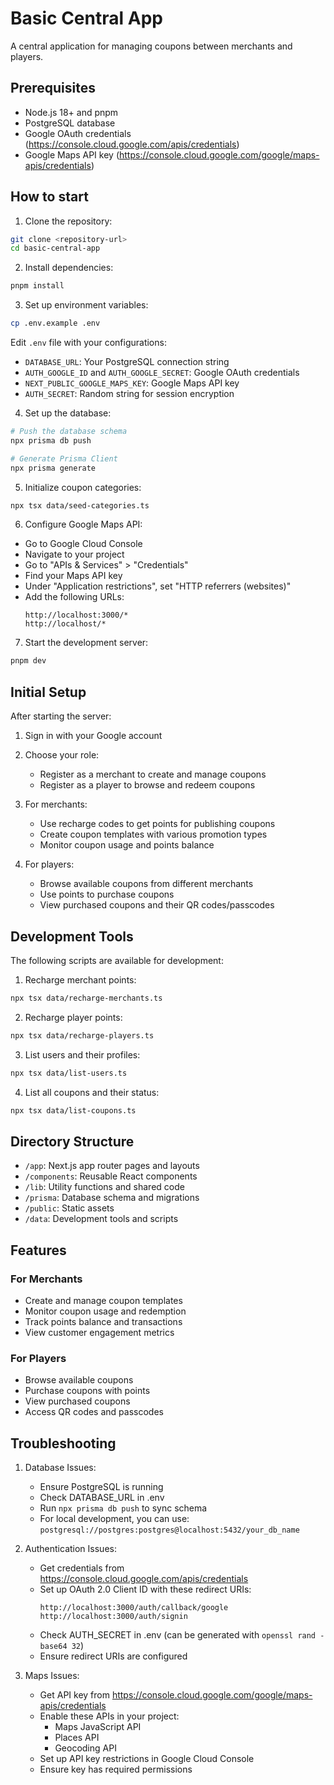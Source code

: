 # Basic Central App

A central application for managing coupons between merchants and players.

## Prerequisites

- Node.js 18+ and pnpm
- PostgreSQL database
- Google OAuth credentials (https://console.cloud.google.com/apis/credentials)
- Google Maps API key (https://console.cloud.google.com/google/maps-apis/credentials)

## How to start

1. Clone the repository:
```bash
git clone <repository-url>
cd basic-central-app
```

2. Install dependencies:
```bash
pnpm install
```

3. Set up environment variables:
```bash
cp .env.example .env
```

Edit `.env` file with your configurations:
- `DATABASE_URL`: Your PostgreSQL connection string
- `AUTH_GOOGLE_ID` and `AUTH_GOOGLE_SECRET`: Google OAuth credentials
- `NEXT_PUBLIC_GOOGLE_MAPS_KEY`: Google Maps API key
- `AUTH_SECRET`: Random string for session encryption

4. Set up the database:
```bash
# Push the database schema
npx prisma db push

# Generate Prisma Client
npx prisma generate
```

5. Initialize coupon categories:
```bash
npx tsx data/seed-categories.ts
```

6. Configure Google Maps API:
- Go to Google Cloud Console
- Navigate to your project
- Go to "APIs & Services" > "Credentials"
- Find your Maps API key
- Under "Application restrictions", set "HTTP referrers (websites)"
- Add the following URLs:
  ```
  http://localhost:3000/*
  http://localhost/*
  ```

7. Start the development server:
```bash
pnpm dev
```

## Initial Setup

After starting the server:

1. Sign in with your Google account
2. Choose your role:
   - Register as a merchant to create and manage coupons
   - Register as a player to browse and redeem coupons

3. For merchants:
   - Use recharge codes to get points for publishing coupons
   - Create coupon templates with various promotion types
   - Monitor coupon usage and points balance

4. For players:
   - Browse available coupons from different merchants
   - Use points to purchase coupons
   - View purchased coupons and their QR codes/passcodes

## Development Tools

The following scripts are available for development:

1. Recharge merchant points:
```bash
npx tsx data/recharge-merchants.ts
```

2. Recharge player points:
```bash
npx tsx data/recharge-players.ts
```

3. List users and their profiles:
```bash
npx tsx data/list-users.ts
```

4. List all coupons and their status:
```bash
npx tsx data/list-coupons.ts
```

## Directory Structure

- `/app`: Next.js app router pages and layouts
- `/components`: Reusable React components
- `/lib`: Utility functions and shared code
- `/prisma`: Database schema and migrations
- `/public`: Static assets
- `/data`: Development tools and scripts

## Features

### For Merchants
- Create and manage coupon templates
- Monitor coupon usage and redemption
- Track points balance and transactions
- View customer engagement metrics

### For Players
- Browse available coupons
- Purchase coupons with points
- View purchased coupons
- Access QR codes and passcodes

## Troubleshooting

1. Database Issues:
   - Ensure PostgreSQL is running
   - Check DATABASE_URL in .env
   - Run `npx prisma db push` to sync schema
   - For local development, you can use: `postgresql://postgres:postgres@localhost:5432/your_db_name`

2. Authentication Issues:
   - Get credentials from https://console.cloud.google.com/apis/credentials
   - Set up OAuth 2.0 Client ID with these redirect URIs:
     ```
     http://localhost:3000/auth/callback/google
     http://localhost:3000/auth/signin
     ```
   - Check AUTH_SECRET in .env (can be generated with `openssl rand -base64 32`)
   - Ensure redirect URIs are configured

3. Maps Issues:
   - Get API key from https://console.cloud.google.com/google/maps-apis/credentials
   - Enable these APIs in your project:
     * Maps JavaScript API
     * Places API
     * Geocoding API
   - Set up API key restrictions in Google Cloud Console
   - Ensure key has required permissions
